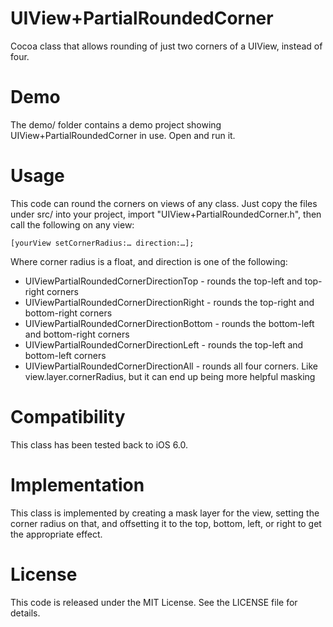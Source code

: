 UIView+PartialRoundedCorner
===========================

Cocoa class that allows rounding of just two corners of a UIView,
instead of four.

Demo
====

The demo/ folder contains a demo project showing
UIView+PartialRoundedCorner in use. Open and run it.

Usage
=====

This code can round the corners on views of any class. Just copy the
files under src/ into your project, import
"UIView+PartialRoundedCorner.h", then call the following on any view:
	
	[yourView setCornerRadius:… direction:…];

Where corner radius is a float, and direction is one of the following:

- UIViewPartialRoundedCornerDirectionTop - rounds the top-left and
	top-right corners
- UIViewPartialRoundedCornerDirectionRight - rounds the top-right and
	bottom-right corners
- UIViewPartialRoundedCornerDirectionBottom - rounds the bottom-left and
	bottom-right corners
- UIViewPartialRoundedCornerDirectionLeft - rounds the top-left and
	bottom-left corners
- UIViewPartialRoundedCornerDirectionAll - rounds all four corners. Like
	view.layer.cornerRadius, but it can end up being more helpful
	masking

Compatibility
=============

This class has been tested back to iOS 6.0.

Implementation
==============

This class is implemented by creating a mask layer for the view, setting
the corner radius on that, and offsetting it to the top, bottom, left,
or right to get the appropriate effect.

License
=======

This code is released under the MIT License. See the LICENSE file for
details.

